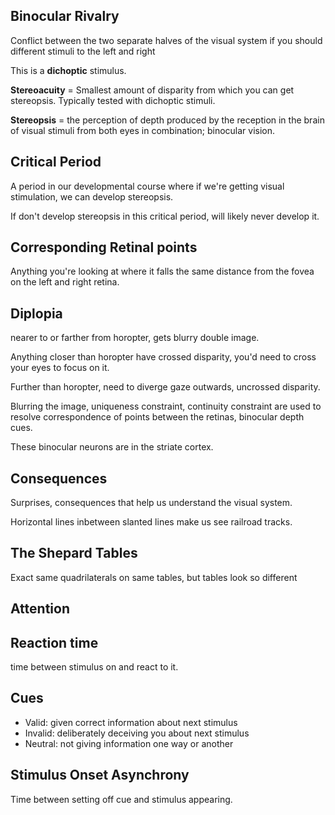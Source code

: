 ## Binocular Rivalry

Conflict between the two separate halves of the visual system if you should different stimuli to the left and right

This is a **dichoptic** stimulus.

**Stereoacuity** = Smallest amount of disparity from which you can get stereopsis. Typically tested with dichoptic stimuli.

**Stereopsis** = the perception of depth produced by the reception in the brain of visual stimuli from both eyes in combination; binocular vision.

## Critical Period

A period in our developmental course where if we're getting visual stimulation, we can develop stereopsis.

If don't develop stereopsis in this critical period, will likely never develop it.

## Corresponding Retinal points

Anything you're looking at where it falls the same distance from the fovea on the left and right retina.

## Diplopia

nearer to or farther from horopter, gets blurry double image.

Anything closer than horopter have crossed disparity, you'd need to cross your eyes to focus on it.

Further than horopter, need to diverge gaze outwards, uncrossed disparity.

Blurring the image, uniqueness constraint, continuity constraint are used to resolve correspondence of points between the retinas, binocular depth cues.

These binocular neurons are in the striate cortex.

## Consequences

Surprises, consequences that help us understand the visual system.

Horizontal lines inbetween slanted lines make us see railroad tracks.

## The Shepard Tables

Exact same quadrilaterals on same tables, but tables look so different

## Attention

## Reaction time

time between stimulus on and react to it.

## Cues

* Valid: given correct information about next stimulus
* Invalid: deliberately deceiving you about next stimulus
* Neutral: not giving information one way or another

## Stimulus Onset Asynchrony

Time between setting off cue and stimulus appearing.
